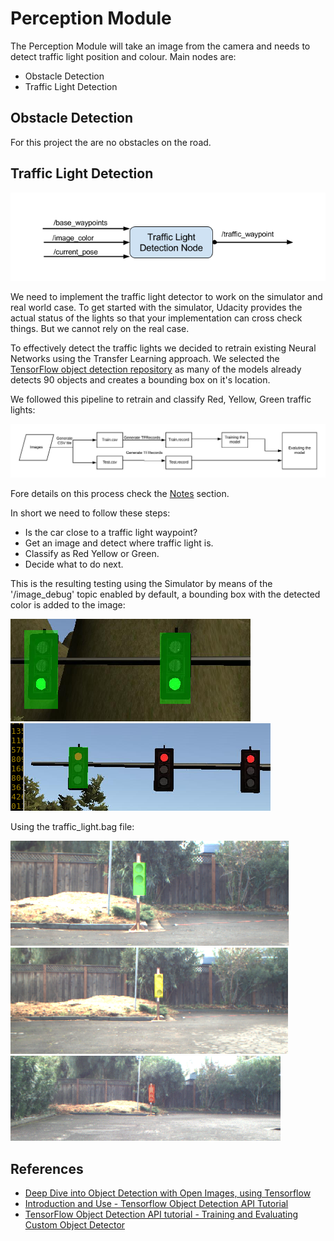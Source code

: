 # Perception Module

The Perception Module will take an image from the camera and needs to detect traffic light position and colour. Main nodes are:

  - Obstacle Detection
  - Traffic Light Detection

## Obstacle Detection

For this project the are no obstacles on the road.

## Traffic Light Detection

![dbw](./imgs/tl-detector-ros-graph.png)

We need to implement the traffic light detector to work on the simulator and real world case. To get started with the simulator, Udacity provides the actual status of the lights so that your implementation can cross check things. But we cannot rely on the real case.

To effectively detect the traffic lights we decided to retrain existing Neural Networks using the Transfer Learning approach. We selected the [TensorFlow object detection repository](https://github.com/tensorflow/models) as many of the models already detects 90 objects and creates a bounding box on it's location.

We followed this pipeline to retrain and classify Red, Yellow, Green traffic lights:

![dbw](./imgs/transfer_learning_pipeline.jpeg)

Fore details on this process check the [Notes](notes.md) section.

In short we need to follow these steps:

  - Is the car close to a traffic light waypoint?
  - Get an image and detect where traffic light is.
  - Classify as Red Yellow or Green.
  - Decide what to do next.

This is the resulting testing using the Simulator by means of the '/image_debug' topic enabled by default, a bounding box with the detected color is added to the image:

![simulator green detection](./imgs/sim_green_detection.png)
![simulator red detection](./imgs/sim_red_detection.png)

Using the traffic_light.bag file:

![bag green detection](./imgs/bag_green_detection.png)
![bag yellow detection](./imgs/bag_yellow_detection.png)
![bag red detection](./imgs/bag_red_detection.png)

## References

  - [Deep Dive into Object Detection with Open Images, using Tensorflow](https://blog.algorithmia.com/deep-dive-into-object-detection-with-open-images-using-tensorflow/)
  - [Introduction and Use - Tensorflow Object Detection API Tutorial](https://pythonprogramming.net/introduction-use-tensorflow-object-detection-api-tutorial/)
  - [TensorFlow Object Detection API tutorial - Training and Evaluating Custom Object Detector](https://becominghuman.ai/tensorflow-object-detection-api-tutorial-training-and-evaluating-custom-object-detector-ed2594afcf73)
